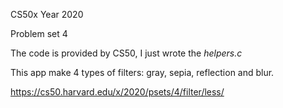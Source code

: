 CS50x Year 2020

Problem set 4

The code is provided by CS50, I just wrote the *helpers.c*

This app make 4 types of filters: gray, sepia, reflection and blur.

https://cs50.harvard.edu/x/2020/psets/4/filter/less/
